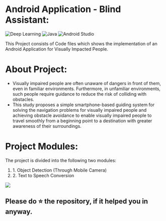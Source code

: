# Android Application - Blind Assistant:

![Deep Learning](https://img.shields.io/badge/Deep%20Learning-blue.svg) ![Java](https://img.shields.io/badge/Java-brightgreen.svg) ![Android Studio](https://img.shields.io/badge/Android%20Studio-orange.svg)

This Project consists of Code files which shows the implementation of an Android Application for Visually Impacted People.

# About Project:
<ul>
<li>Visually impaired people are often unaware of dangers in front of them, even in familiar environments. Furthermore, in unfamiliar environments, such people require guidance to reduce the risk of colliding with obstacles. </li>
<li>This study proposes a simple smartphone-based guiding system for solving the navigation problems for visually impaired people and achieving obstacle avoidance to enable visually impaired people to travel smoothly from a beginning point to a destination with greater awareness of their surroundings.</li>
</ul>

# Project Modules:
The project is divided into the following two modules:
<ol>
  <li>1. Object Detection (Through Mobile Camera)</li>
  <li>2. Text to Speech Conversion</li>
</ol>

<img src="https://github.com/jainharsh644/Visual-Assistance-App/blob/main/SystemArchitecture.png" />


## Please do ⭐ the repository, if it helped you in anyway.
